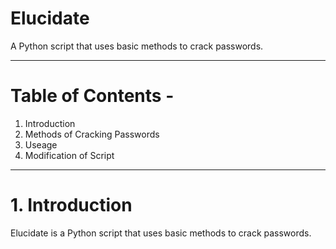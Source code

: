 # Elucidate
A Python script that uses basic methods to crack passwords.
___
# Table of Contents -

1. Introduction
2. Methods of Cracking Passwords
3. Useage
4. Modification of Script

___

# 1. Introduction

Elucidate is a Python script that uses basic methods to crack passwords.
